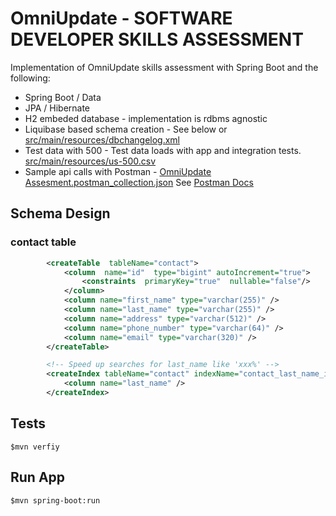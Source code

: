 # OmniUpdate - SOFTWARE DEVELOPER SKILLS ASSESSMENT

Implementation of OmniUpdate skills assessment with Spring Boot and the following:
* Spring Boot / Data
* JPA / Hibernate
* H2 embeded database - implementation is rdbms agnostic
* Liquibase based schema creation - See below or [src/main/resources/dbchangelog.xml](./src/main/resources/dbchangelog.xml)
* Test data with 500 - Test data loads with app and integration tests. [src/main/resources/us-500.csv](./src/main/resources/us-500.csv)
* Sample api calls with Postman - [OmniUpdate Assesment.postman_collection.json](./OmniUpdate%20Assesment.postman_collection.json) See [Postman Docs](https://documenter.getpostman.com/view/4160758/TVRrUjJo) 


## Schema Design

### contact table
```xml
        <createTable  tableName="contact">
            <column  name="id"  type="bigint" autoIncrement="true">
                <constraints  primaryKey="true"  nullable="false"/>
            </column>
            <column name="first_name" type="varchar(255)" />
            <column name="last_name" type="varchar(255)" />
            <column name="address" type="varchar(512)" />
            <column name="phone_number" type="varchar(64)" />
            <column name="email" type="varchar(320)" />
        </createTable>

        <!-- Speed up searches for last_name like 'xxx%' -->
        <createIndex tableName="contact" indexName="contact_last_name_idx">
            <column name="last_name" />
        </createIndex>
```

## Tests

```$mvn verfiy```

## Run App

```$mvn spring-boot:run```


